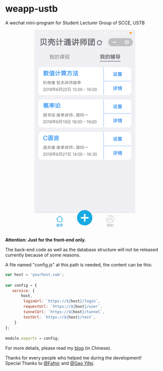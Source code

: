 # weapp-ustb
A wechat mini-program for Student Lecturer Group of SCCE, USTB

<div align=center><img src="https://github.com/lmy98129/weapp-ustb/raw/master/WEAPP1.PNG"/></div>

**Attention: Just for the front-end only.**

The back-end code as well as the database structure will not be released currently because of some reasons.

A file named "config.js" at this path is needed, the content can be this: 
```js
var host = 'yourhost.com';

var config = {
   service: {
       host,
        loginUrl: `https://${host}/login`,
        requestUrl: `https://${host}/user`,
        tunnelUrl: `https://${host}/tunnel`,
        testUrl: `https://${host}/test`,
    }
};

module.exports = config; 
```

For more details, please read my [blog](https://lmy98129.github.io/2018/06/28/Notes-About-Recent-Projects-3/) (in Chinese).

Thanks for every people who helped me during the development! <br/>
Special Thanks to [@Fafnir](https://github.com/yuncheng1998) and [@Gao Yifei](https://github.com/jasongao97). 
